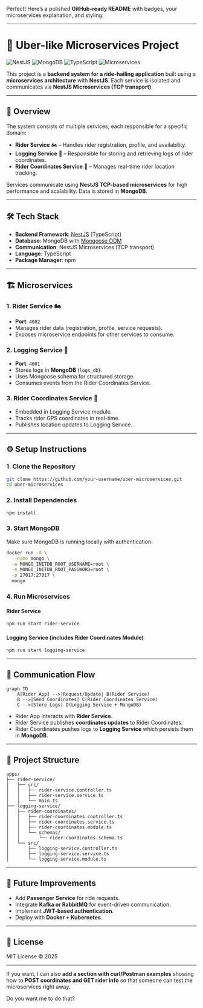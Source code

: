 Perfect! Here’s a polished **GitHub-ready README** with badges, your microservices explanation, and styling:

---

# 🚖 Uber-like Microservices Project

![NestJS](https://img.shields.io/badge/NestJS-v10.0.0-red?logo=nestjs\&logoColor=white)
![MongoDB](https://img.shields.io/badge/MongoDB-v7.0-green?logo=mongodb\&logoColor=white)
![TypeScript](https://img.shields.io/badge/TypeScript-4.9-blue?logo=typescript\&logoColor=white)
![Microservices](https://img.shields.io/badge/Microservices-TCP-orange)

This project is a **backend system for a ride-hailing application** built using a **microservices architecture** with **NestJS**. Each service is isolated and communicates via **NestJS Microservices (TCP transport)**.

---

## 📌 Overview

The system consists of multiple services, each responsible for a specific domain:

* **Rider Service** 🏍️ – Handles rider registration, profile, and availability.
* **Logging Service** 📝 – Responsible for storing and retrieving logs of rider coordinates.
* **Rider Coordinates Service** 📍 – Manages real-time rider location tracking.

Services communicate using **NestJS TCP-based microservices** for high performance and scalability. Data is stored in **MongoDB**.

---

## 🛠️ Tech Stack

* **Backend Framework**: [NestJS](https://nestjs.com/) (TypeScript)
* **Database**: MongoDB with [Mongoose ODM](https://mongoosejs.com/)
* **Communication**: NestJS Microservices (TCP transport)
* **Language**: TypeScript
* **Package Manager**: npm

---

## 🏗️ Microservices

### 1. Rider Service 🏍️

* **Port**: `4002`
* Manages rider data (registration, profile, service requests).
* Exposes microservice endpoints for other services to consume.

### 2. Logging Service 📝

* **Port**: `4001`
* Stores logs in **MongoDB** (`logs_db`).
* Uses Mongoose schema for structured storage.
* Consumes events from the Rider Coordinates Service.

### 3. Rider Coordinates Service 📍

* Embedded in Logging Service module.
* Tracks rider GPS coordinates in real-time.
* Publishes location updates to Logging Service.

---

## ⚙️ Setup Instructions

### 1. Clone the Repository

```bash
git clone https://github.com/your-username/uber-microservices.git
cd uber-microservices
```

### 2. Install Dependencies

```bash
npm install
```

### 3. Start MongoDB

Make sure MongoDB is running locally with authentication:

```bash
docker run -d \
  --name mongo \
  -e MONGO_INITDB_ROOT_USERNAME=root \
  -e MONGO_INITDB_ROOT_PASSWORD=root \
  -p 27017:27017 \
  mongo
```

### 4. Run Microservices

#### Rider Service

```bash
npm run start rider-service
```

#### Logging Service (includes Rider Coordinates Module)

```bash
npm run start logging-service
```

---

## 🔗 Communication Flow

```mermaid
graph TD
    A[Rider App] -->|Request/Update| B(Rider Service)
    B -->|Send Coordinates| C(Rider Coordinates Service)
    C -->|Store Logs| D(Logging Service + MongoDB)
```

* Rider App interacts with **Rider Service**.
* Rider Service publishes **coordinates updates** to Rider Coordinates.
* Rider Coordinates pushes logs to **Logging Service** which persists them in **MongoDB**.

---

## 📂 Project Structure

```
apps/
├── rider-service/
│   ├── src/
│   │   ├── rider-service.controller.ts
│   │   ├── rider-service.service.ts
│   │   └── main.ts
├── logging-service/
│   ├── rider-coordinates/
│   │   ├── rider-coordinates.controller.ts
│   │   ├── rider-coordinates.service.ts
│   │   ├── rider-coordinates.module.ts
│   │   └── schemas/
│   │       └── rider-coordinates.schema.ts
│   └── src/
│       ├── logging-service.controller.ts
│       ├── logging-service.service.ts
│       └── logging-service.module.ts
```

---

## 🚀 Future Improvements

* Add **Passenger Service** for ride requests.
* Integrate **Kafka or RabbitMQ** for event-driven communication.
* Implement **JWT-based authentication**.
* Deploy with **Docker + Kubernetes**.

---

## 📜 License

MIT License © 2025

---

If you want, I can also **add a section with curl/Postman examples** showing how to **POST coordinates and GET rider info** so that someone can test the microservices right away.

Do you want me to do that?
